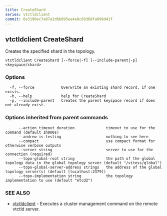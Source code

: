 ```yaml
---
title: CreateShard
series: vtctldclient
commit: 6e3190ec7a07a2dbb095ea4e8c69368fa098d41f
---
```

## vtctldclient CreateShard

Creates the specified shard in the topology.

```
vtctldclient CreateShard [--force|-f] [--include-parent|-p] <keyspace/shard>
```

### Options

```
  -f, --force            Overwrite an existing shard record, if one exists.
  -h, --help             help for CreateShard
  -p, --include-parent   Creates the parent keyspace record if does not already exist.
```

### Options inherited from parent commands

```
      --action_timeout duration              timeout to use for the command (default 1h0m0s)
      --andrew-is-testing                    nothing to see here
      --compact                              use compact format for otherwise verbose outputs
      --server string                        server to use for the connection (required)
      --topo-global-root string              the path of the global topology data in the global topology server (default "/vitess/global")
      --topo-global-server-address strings   the address of the global topology server(s) (default [localhost:2379])
      --topo-implementation string           the topology implementation to use (default "etcd2")
```

### SEE ALSO

* [vtctldclient](../)	 - Executes a cluster management command on the remote vtctld server.

